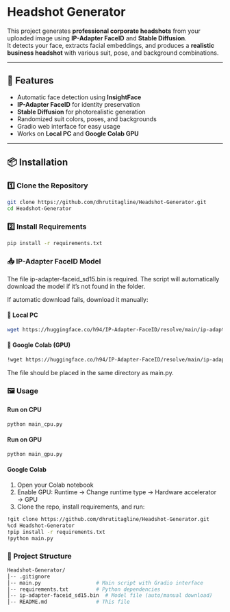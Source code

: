 # Headshot Generator

This project generates **professional corporate headshots** from your uploaded image using **IP-Adapter FaceID** and **Stable Diffusion**.  
It detects your face, extracts facial embeddings, and produces a **realistic business headshot** with various suit, pose, and background combinations.

---

## 🚀 Features
- Automatic face detection using **InsightFace**
- **IP-Adapter FaceID** for identity preservation
- **Stable Diffusion** for photorealistic generation
- Randomized suit colors, poses, and backgrounds
- Gradio web interface for easy usage
- Works on **Local PC** and **Google Colab GPU**

---

## 📦 Installation

### 1️⃣ Clone the Repository
```bash
git clone https://github.com/dhrutitagline/Headshot-Generator.git
cd Headshot-Generator
```

### 2️⃣ Install Requirements
```bash
pip install -r requirements.txt
```

### 📥 IP-Adapter FaceID Model
The file ip-adapter-faceid_sd15.bin is required.
The script will automatically download the model if it’s not found in the folder.

If automatic download fails, download it manually:
#### 🔹 Local PC
```bash
wget https://huggingface.co/h94/IP-Adapter-FaceID/resolve/main/ip-adapter-faceid_sd15.bin
```

#### 🔹 Google Colab (GPU)
```bash
!wget https://huggingface.co/h94/IP-Adapter-FaceID/resolve/main/ip-adapter-faceid_sd15.bin
```

The file should be placed in the same directory as main.py.

### 🖼️ Usage
#### Run on CPU
```bash
python main_cpu.py
```

#### Run on GPU
```bash
python main_gpu.py
```

#### Google Colab
1. Open your Colab notebook
2. Enable GPU:
Runtime → Change runtime type → Hardware accelerator → GPU
3. Clone the repo, install requirements, and run:
```bash
!git clone https://github.com/dhrutitagline/Headshot-Generator.git
%cd Headshot-Generator
!pip install -r requirements.txt
!python main.py
```

### 📂 Project Structure
```bash
Headshot-Generator/
│-- .gitignore 
│-- main.py                  # Main script with Gradio interface
│-- requirements.txt         # Python dependencies
│-- ip-adapter-faceid_sd15.bin  # Model file (auto/manual download)
│-- README.md                # This file
```
